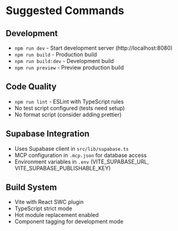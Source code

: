 # Suggested Commands

## Development
- `npm run dev` - Start development server (http://localhost:8080)
- `npm run build` - Production build
- `npm run build:dev` - Development build
- `npm run preview` - Preview production build

## Code Quality
- `npm run lint` - ESLint with TypeScript rules
- No test script configured (tests need setup)
- No format script (consider adding prettier)

## Supabase Integration
- Uses Supabase client in `src/lib/supabase.ts`
- MCP configuration in `.mcp.json` for database access
- Environment variables in `.env` (VITE_SUPABASE_URL, VITE_SUPABASE_PUBLISHABLE_KEY)

## Build System
- Vite with React SWC plugin
- TypeScript strict mode
- Hot module replacement enabled
- Component tagging for development mode